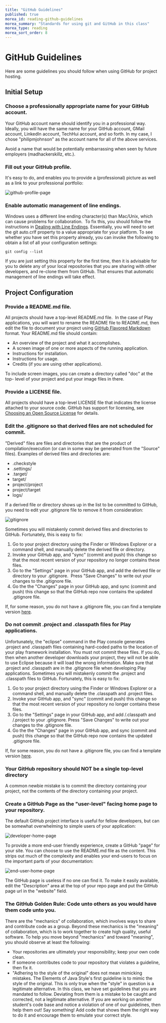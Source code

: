 ```yaml
---
title: "GitHub Guidelines"
published: true
morea_id: reading-github-guidelines
morea_summary: "Standards for using git and GitHub in this class"
morea_type: reading
morea_sort_order: 8
---
```


# GitHub Guidelines

Here are some guidelines you should follow when using GitHub for project
hosting.

## Initial Setup

### Choose a professionally appropriate name for your GitHub account.

Your GitHub account name should identify you in a professional way. Ideally, you will have the same name for your GitHub account, GMail account, LinkedIn account, TechHui account, and so forth. In my case, I chose "philipmjohnson" as the account name for all of the above services. 

Avoid a name that would be potentially embarrassing when seen by future employers (madhackerskillz, etc.). 

### Fill out your GitHub profile.

It's easy to do, and enables you to provide a (professional) picture as well as a link to your professional portfolio: 

![github-profile-page](http://ics314f13.files.wordpress.com/2013/10/github-profile-page.png?w=604) 

### Enable automatic management of line endings.

Windows uses a different line ending character(s) than Mac/Unix, which can cause problems for collaboration.  To fix this, you should follow the instructions in [Dealing with Line Endings](https://help.github.com/articles/dealing-with-line-endings). Essentially, you will need to set the git auto.crlf property to a value appropriate for your platform. To see whether you have set this property already, you can invoke the following to obtain a list of all your configuration settings: 
    
    git config --list

If you are just setting this property for the first time, then it is advisable
for you to delete any of your local repositories that you are sharing with
other developers, and re-clone them from GitHub. That ensures that automatic
management of line endings will take effect.

## Project Configuration

### Provide a README.md file.

All projects should have a top-level README.md file.  In the case of Play applications, you will want to rename the README file to README.md, then edit the file to document your project using [GitHub Flavored Markdown](https://help.github.com/articles/github-flavored-markdown) format. Your README.md file should contain: 

  * An overview of the project and what it accomplishes.
  * A screen image of one or more aspects of the running application.
  * Instructions for installation.
  * Instructions for usage.
  * Credits (if you are using other applications).

To include screen images, you can create a directory called "doc" at the top-
level of your project and put your image files in there. 

### Provide a LICENSE file.

All projects should have a top-level LICENSE file that
indicates the license attached to your source code. GitHub has support for
licensing, see [Choosing an Open Source License](https://github.com/blog/1530-choosing-an-open-source-license) for details. 


### Edit the .gitignore so that derived files are not scheduled for commit.

"Derived" files are files
and directories that are the product of compilation/execution (or can in some
way be generated from the "Source" files). Examples of derived files and
directories are:

  * .checkstyle
  * .settings/
  * .target/
  * target/
  * project/project
  * project/target
  * logs/

If a derived file or directory shows up in the list to be committed to GitHub,
you need to edit your .gitignore file to remove it from consideration:

![gitignore](http://ics314f13.files.wordpress.com/2013/10/gitignore.png?w=604)

Sometimes you will mistakenly commit derived files and directories to GitHub.
Fortunately, this is easy to fix:

  1. Go to your project directory using the Finder or Windows Explorer or a command shell, and manually delete the derived file or directory.
  2. Invoke your GitHub app, and "sync" (commit and push) this change so that the most recent version of your repository no longer contains these files.
  3. Go to the "Settings" page in your GitHub app, and add the derived file or directory to your .gitignore.  Press "Save Changes" to write out your changes to the .gitignore file.
  4. Go the the "Changes" page in your GitHub app, and sync (commit and push) this change so that the GitHub repo now contains the updated .gitignore file.

If, for some reason, you do not have a .gitignore file, you can find a
template version [here](https://github.com/ics-software-engineering/play-bootstrap-template/blob/master/.gitignore). 

### Do not commit .project and .classpath files for Play applications.

Unfortunately, the "eclipse" command
in the Play console generates .project and .classpath files containing hard-coded paths to the location of your play framework installation. 
You must
not commit these files. If you do, then when another developer downloads your
project, they will not be able to use Eclipse because it will load the wrong
information. Make sure that .project and .classpath are in the .gitignore file
when developing Play applications. Sometimes you will mistakenly commit the
.project and .classpath files to GitHub. Fortunately, this is easy to fix:

  1. Go to your project directory using the Finder or Windows Explorer or a command shell, and manually delete the .classpath and .project files.
  2. Invoke your GitHub app, and "sync" (commit and push) this change so that the most recent version of your repository no longer contains these files.
  3. Go to the "Settings" page in your GitHub app, and add /.classpath and /.project to your .gitignore. Press "Save Changes" to write out your changes to the .gitignore file.
  4. Go the the "Changes" page in your GitHub app, and sync (commit and push) this change so that the GitHub repo now contains the updated .gitignore file.

If, for some reason, you do not have a .gitignore file, you can find a
template version [here](https://github.com/ics-software-engineering/play-bootstrap-template/blob/master/.gitignore).


### Your GitHub repository should NOT be a single top-level directory

A common newbie mistake is to commit the directory containing your
project, not the contents of the directory containing your project. 


### Create a GitHub Page as the "user-level" facing home page to your repository.

The default GitHub project interface is useful for fellow
developers, but can be somewhat overwhelming to simple users of your
application: 

![developer-home-page](http://ics314f13.files.wordpress.com/2013/10/developer-home-page.png?w=604) 

To provide a more end-user friendly experience, create a
GitHub "page" for your site. You can choose to use the README.md file as the
content. This strips out much of the complexity and enables your end-users
to focus on the important parts of your documentation:

![end-user-home-page](http://ics314f13.files.wordpress.com/2013/10/end-user-home-page.png?w=604)

The GitHub page is useless if no one can find it.  To make it easily available, edit the "Description" area at the top of your repo page and put the GitHub page url in the "website" field.

### The GitHub Golden Rule:  Code unto others as you would have them code unto you.

There are the "mechanics" of collaboration, which involves ways to share and contribute code as a group. Beyond these mechanics is the "meaning" of collaboration, which is to work together to create high quality, useful software. To help you move beyond "mechanics" and toward "meaning", you should observe at least the following: 

  * Your repositories are ultimately your responsibility; keep your own code clean.
  * If someone contributes code to your repository that violates a guideline, then fix it. 
  * "Adhering to the style of the original" does not mean mimicking mistakes. The Elements of Java Style's first guideline is to mimic the style of the original. This is only true when the "style" in question is a legitimate alternative. In this class, we have set guidelines that you are mandated to follow. Deviating from them is a mistake to be caught and corrected, not a legitimate alternative. If you are working on another student's code base and notice a violation of one of our guidelines, then help them out! Say something! Add code that shows them the right way to do it and encourage them to emulate your correct style. 












